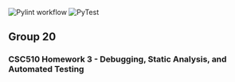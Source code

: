 ![Pylint workflow](https://github.com/SE-Group20/G20-homework3/actions/workflows/pylint.yml/badge.svg)
![PyTest](https://github.com/SE-Group20/G20-homework3/actions/workflows/test.yml/badge.svg)

## Group 20

### CSC510 Homework 3 - Debugging, Static Analysis, and Automated Testing